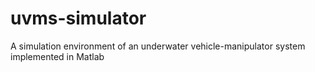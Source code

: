 # uvms-simulator
 A simulation environment of an underwater vehicle-manipulator system implemented in Matlab

